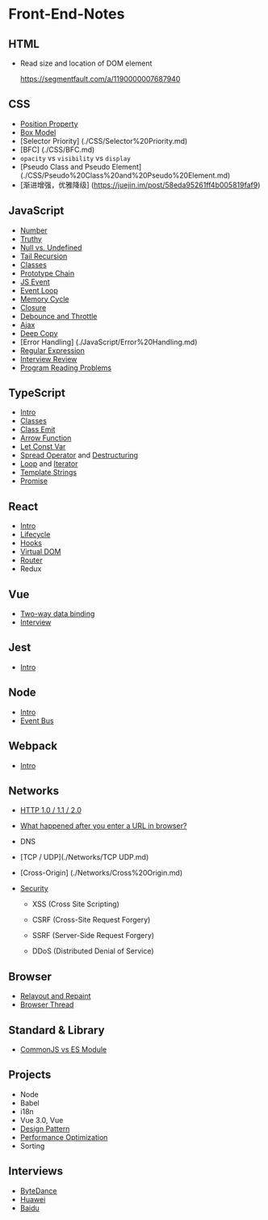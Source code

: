 # Front-End-Notes

## HTML

-   Read size and location of DOM element

    https://segmentfault.com/a/1190000007687940

## CSS

-   [Position Property](./CSS/CSS%20Position%20Property.md)
-   [Box Model](./CSS/Box%20Model.md)
-   [Selector Priority] (./CSS/Selector%20Priority.md)
-   [BFC] (./CSS/BFC.md)
-   `opacity` vs `visibility` vs `display`
-   [Pseudo Class and Pseudo Element] (./CSS/Pseudo%20Class%20and%20Pseudo%20Element.md)
-   [渐进增强，优雅降级] (https://juejin.im/post/58eda95261ff4b005819faf9)

## JavaScript

-   [Number](./JavaScript/Number.md)
-   [Truthy](./JavaScript/Truthy.md)
-   [Null vs. Undefined](./JavaScript/Null%20vs.%20undefined.md)
-   [Tail Recursion](./JavaScript/Tail%20Recursion.md)
-   [Classes](./JavaScript/Classes.md)
-   [Prototype Chain](./JavaScript/Prototype%20Chain.md)
-   [JS Event](./JavaScript/JavaScript%20Event.md)
-   [Event Loop](./JavaScript/EventLoop.md)
-   [Memory Cycle](./JavaScript/JavaScript%20Memory%20Cycle.md)
-   [Closure](./JavaScript/Closure.md)
-   [Debounce and Throttle](./JavaScript/Debounce%20and%20Throttle.md)
-   [Ajax](./JavaScript/Ajax.md)
-   [Deep Copy](./JavaScript/Deep%20Copy.md)
-   [Error Handling] (./JavaScript/Error%20Handling.md)
-   [Regular Expression](./JavaScript/Regexp.md)
-   [Interview Review](./JavaScript/Interview%20Problems.md)
-   [Program Reading Problems](./JavaScript/Program%20Reading.md)

## TypeScript

-   [Intro](./TypeScript/Intro.md)
-   [Classes](./TypeScript/Classes.md)
-   [Class Emit](./TypeScript/ClassEmit.md)
-   [Arrow Function](./TypeScript/ArrowFunctions.md)
-   [Let Const Var](./TypeScript/Let_Const_Var.md)
-   [Spread Operator](./TypeScript/SpreadOperator.md) and [Destructuring](./TypeScript/Destructure.md)
-   [Loop](./TypeScript/Loop.md) and [Iterator](./TypeScript/Iterator.md)
-   [Template Strings](./TypeScript/TemplateStrings.md)
-   [Promise](./TypeScript/Promise.md)

## React

-   [Intro](./React/React%20Bootcamp.md)
-   [Lifecycle](./React/React%20Component%20Lifecycle.md)
-   [Hooks](./React/React%20Hooks.md)
-   [Virtual DOM](./React/Virtual%20DOM.md)
-   [Router](./React/React%20Router.md)
-   Redux

## Vue

-   [Two-way data binding](./Vue/Two%20way%20Data%20Binding.md)
-   [Interview](./Vue/Interview.md)

## Jest

-   [Intro](./Jest/Jest%20from%20scratch.md)

## Node

-   [Intro](./Node/Node%20bootcamp.md)
-   [Event Bus](./Node/Event%20Bus.md)

## Webpack

-   [Intro](./Webpack/Webpack%20Intro.md)

## Networks

-   [HTTP 1.0 / 1.1 / 2.0](./Networks/HTTP-version.md)
-   [What happened after you enter a URL in browser?](./Networks/Web%20Request.md)
-   DNS
-   [TCP / UDP](./Networks/TCP UDP.md)
-   [Cross-Origin] (./Networks/Cross%20Origin.md)
-   [Security](./Networks/Security.md)

    -   XSS (Cross Site Scripting)

    -   CSRF (Cross-Site Request Forgery)

    -   SSRF (Server-Side Request Forgery)

    -   DDoS (Distributed Denial of Service)

## Browser

-   [Relayout and Repaint](./Browser/Reflow%20Repaint.md)
-   [Browser Thread](./Browser/Browser%20Thread.md)

## Standard & Library

-   [CommonJS vs ES Module](./Language/JavaScript/module.md)

## Projects

-   Node
-   Babel
-   i18n
-   Vue 3.0, Vue
-   [Design Pattern](./Design%20Pattern.md)
-   [Performance Optimization](./Performance%20Optimization.md)
-   Sorting

## Interviews

-   [ByteDance](./Interview/ByteDance.md)
-   [Huawei](./Interview/Huawei.md)
-   [Baidu](./Interview/Baidu.md)
